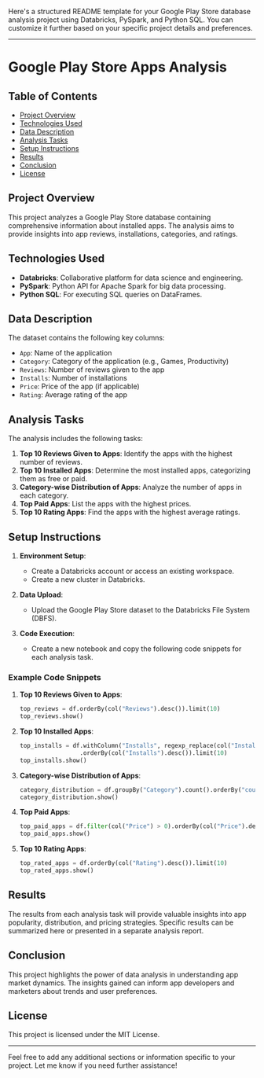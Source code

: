 Here's a structured README template for your Google Play Store database analysis project using Databricks, PySpark, and Python SQL. You can customize it further based on your specific project details and preferences.

---

# Google Play Store Apps Analysis

## Table of Contents
- [Project Overview](#project-overview)
- [Technologies Used](#technologies-used)
- [Data Description](#data-description)
- [Analysis Tasks](#analysis-tasks)
- [Setup Instructions](#setup-instructions)
- [Results](#results)
- [Conclusion](#conclusion)
- [License](#license)

## Project Overview
This project analyzes a Google Play Store database containing comprehensive information about installed apps. The analysis aims to provide insights into app reviews, installations, categories, and ratings. 

## Technologies Used
- **Databricks**: Collaborative platform for data science and engineering.
- **PySpark**: Python API for Apache Spark for big data processing.
- **Python SQL**: For executing SQL queries on DataFrames.

## Data Description
The dataset contains the following key columns:
- `App`: Name of the application
- `Category`: Category of the application (e.g., Games, Productivity)
- `Reviews`: Number of reviews given to the app
- `Installs`: Number of installations
- `Price`: Price of the app (if applicable)
- `Rating`: Average rating of the app

## Analysis Tasks
The analysis includes the following tasks:
1. **Top 10 Reviews Given to Apps**: Identify the apps with the highest number of reviews.
2. **Top 10 Installed Apps**: Determine the most installed apps, categorizing them as free or paid.
3. **Category-wise Distribution of Apps**: Analyze the number of apps in each category.
4. **Top Paid Apps**: List the apps with the highest prices.
5. **Top 10 Rating Apps**: Find the apps with the highest average ratings.

## Setup Instructions
1. **Environment Setup**:
   - Create a Databricks account or access an existing workspace.
   - Create a new cluster in Databricks.

2. **Data Upload**:
   - Upload the Google Play Store dataset to the Databricks File System (DBFS).

3. **Code Execution**:
   - Create a new notebook and copy the following code snippets for each analysis task.

### Example Code Snippets
1. **Top 10 Reviews Given to Apps**:
   ```python
   top_reviews = df.orderBy(col("Reviews").desc()).limit(10)
   top_reviews.show()
   ```

2. **Top 10 Installed Apps**:
   ```python
   top_installs = df.withColumn("Installs", regexp_replace(col("Installs"), "[^0-9]", "").cast(IntegerType())) \
                    .orderBy(col("Installs").desc()).limit(10)
   top_installs.show()
   ```

3. **Category-wise Distribution of Apps**:
   ```python
   category_distribution = df.groupBy("Category").count().orderBy("count", ascending=False)
   category_distribution.show()
   ```

4. **Top Paid Apps**:
   ```python
   top_paid_apps = df.filter(col("Price") > 0).orderBy(col("Price").desc()).limit(10)
   top_paid_apps.show()
   ```

5. **Top 10 Rating Apps**:
   ```python
   top_rated_apps = df.orderBy(col("Rating").desc()).limit(10)
   top_rated_apps.show()
   ```

## Results
The results from each analysis task will provide valuable insights into app popularity, distribution, and pricing strategies. Specific results can be summarized here or presented in a separate analysis report.

## Conclusion
This project highlights the power of data analysis in understanding app market dynamics. The insights gained can inform app developers and marketers about trends and user preferences.

## License
This project is licensed under the MIT License.

---

Feel free to add any additional sections or information specific to your project. Let me know if you need further assistance!










